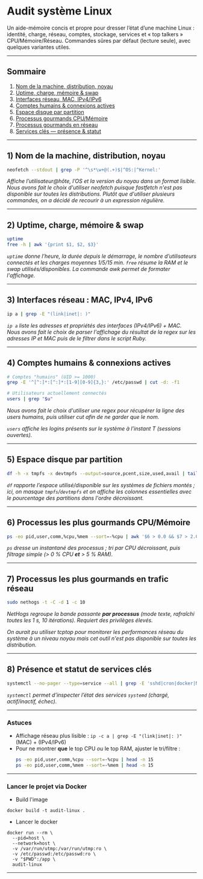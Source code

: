 # Audit système Linux

Un aide-mémoire concis et propre pour dresser l’état d’une machine Linux : identité, charge, réseau, comptes, stockage, services et « top talkers » CPU/Mémoire/Réseau. Commandes sûres par défaut (lecture seule), avec quelques variantes utiles.

---

## Sommaire

1. [Nom de la machine, distribution, noyau](#sec-1-nom-de-la-machine-distribution-noyau)  
2. [Uptime, charge, mémoire & swap](#sec-2-uptime-charge-memoire-swap)  
3. [Interfaces réseau, MAC, IPv4/IPv6](#sec-3-interfaces-reseau-mac-ipv4-ipv6)  
4. [Comptes humains & connexions actives](#sec-4-comptes-humains-connexions-actives)  
5. [Espace disque par partition](#sec-5-espace-disque-par-partition)  
6. [Processus gourmands CPU/Mémoire](#sec-6-processus-gourmands-cpu-memoire)  
7. [Processus gourmands en réseau](#sec-7-processus-gourmands-en-reseau)  
8. [Services clés — présence & statut](#sec-8-services-cles-presence-statut)  

---

<a id="sec-1-nom-de-la-machine-distribution-noyau"></a>
## 1) Nom de la machine, distribution, noyau

```bash
neofetch --stdout | grep -P '^\s*\w+@(.+)$|^OS:|^Kernel:'
```

*Affiche l’utilisateur@hôte, l’OS et la version du noyau dans un format lisible. Nous avons fait le choix d'utiliser neofetch puisque fastfetch n'est pas disponible sur toutes les distributions. Plutôt que d'utiliser plusieurs commandes, on a décidé de recourir à un expression régulière.*

---

<a id="sec-2-uptime-charge-memoire-swap"></a>
## 2) Uptime, charge, mémoire & swap

```bash
uptime
free -h | awk '{print $1, $2, $3}'
```

*`uptime` donne l’heure, la durée depuis le démarrage, le nombre d’utilisateurs connectés et les charges moyennes 1/5/15 min. `free` résume la RAM et le swap utilisés/disponibles. La commande awk permet de formater l'affichage.*

---

<a id="sec-3-interfaces-reseau-mac-ipv4-ipv6"></a>
## 3) Interfaces réseau : MAC, IPv4, IPv6

```bash
ip a | grep -E "(link|inet|: )"
```

*`ip a` liste les adresses et propriétés des interfaces (IPv4/IPv6) + MAC.*  
*Nous avons fait le choix de parser l'affichage du résultat de la regex sur les adresses IP et MAC puis de le filtrer dans le script Ruby.*

---

<a id="sec-4-comptes-humains-connexions-actives"></a>
## 4) Comptes humains & connexions actives

```bash
# Comptes "humains" (UID >= 1000)
grep -E '^[^:]*:[^:]*:[1-9][0-9]{3,}:' /etc/passwd | cut -d: -f1

# Utilisateurs actuellement connectés
users | grep "$u"
```

*Nous avons fait le choix d'utiliser une regex pour récupérer la ligne des users humains, puis utiliser cut afin de ne garder que le nom.*

*`users` affiche les logins présents sur le système à l’instant T (sessions ouvertes).*

---

<a id="sec-5-espace-disque-par-partition"></a>
## 5) Espace disque par partition

```bash
df -h -x tmpfs -x devtmpfs --output=source,pcent,size,used,avail | tail -n +2 | sort -k2 -nr
```

*`df` rapporte l’espace utilisé/disponible sur les systèmes de fichiers montés ; ici, on masque `tmpfs`/`devtmpfs` et on affiche les colonnes essentielles avec le pourcentage des partitions dans l'ordre décroissant.*

---

<a id="sec-6-processus-gourmands-cpu-memoire"></a>
## 6) Processus les plus gourmands CPU/Mémoire

```bash
ps -eo pid,user,comm,%cpu,%mem --sort=-%cpu | awk '$6 > 0.0 && $7 > 2.0'
```

*`ps` dresse un instantané des processus ; tri par CPU décroissant, puis filtrage simple (> 0 % CPU **et** > 5 % RAM).*

---

<a id="sec-7-processus-gourmands-en-reseau"></a>
## 7) Processus les plus gourmands en trafic réseau

```bash
sudo nethogs -t -C -d 1 -c 10
```

*NetHogs regroupe la bande passante **par processus** (mode texte, rafraîchi toutes les 1 s, 10 itérations). Requiert des privilèges élevés.*

*On aurait pu utiliser tcptop pour monitorer les performances réseau du système à un niveau noyau mais cet outil n'est pas disponible sur toutes les distribution.*


---

<a id="sec-8-services-cles-presence-statut"></a>
## 8) Présence et statut de services clés

```bash
systemctl --no-pager --type=service --all | grep -E 'sshd|cron|docker|NetworkManager|systemd-networkd|rsyslog|systemd-journald|firewalld|ufw|nginx|apache2|httpd|mariadb|mysqld|postgresql'
```

*`systemctl` permet d’inspecter l’état des services `systemd` (chargé, actif/inactif, échec).*

---

### Astuces

- Affichage réseau plus lisible : `ip -c a | grep -E "(link|inet|: )"` (MAC) + (IPv4/IPv6)  
- Pour ne montrer **que** le top CPU *ou* le top RAM, ajuster le tri/filtre :  
  ```bash
  ps -eo pid,user,comm,%cpu --sort=-%cpu | head -n 15
  ps -eo pid,user,comm,%mem --sort=-%mem | head -n 15
  ```

---

### Lancer le projet via Docker

- Build l'image

```
docker build -t audit-linux .
```

- Lancer le docker 

```
docker run --rm \                                
  --pid=host \
  --network=host \
  -v /var/run/utmp:/var/run/utmp:ro \
  -v /etc/passwd:/etc/passwd:ro \
  -v "$PWD":/app \
  audit-linux
```

---

